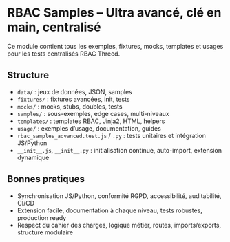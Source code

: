 # RBAC Samples – Ultra avancé, clé en main, centralisé

Ce module contient tous les exemples, fixtures, mocks, templates et usages pour les tests centralisés RBAC Threed.

## Structure
- `data/` : jeux de données, JSON, samples
- `fixtures/` : fixtures avancées, init, tests
- `mocks/` : mocks, stubs, doubles, tests
- `samples/` : sous-exemples, edge cases, multi-niveaux
- `templates/` : templates RBAC, Jinja2, HTML, helpers
- `usage/` : exemples d’usage, documentation, guides
- `rbac_samples_advanced.test.js` / `.py` : tests unitaires et intégration JS/Python
- `__init__.js`, `__init__.py` : initialisation continue, auto-import, extension dynamique

## Bonnes pratiques
- Synchronisation JS/Python, conformité RGPD, accessibilité, auditabilité, CI/CD
- Extension facile, documentation à chaque niveau, tests robustes, production ready
- Respect du cahier des charges, logique métier, routes, imports/exports, structure modulaire
